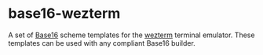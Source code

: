 # base16-wezterm

A set of [Base16](https://github.com/chriskempson/base16) scheme templates for
the [wezterm](https://github.com/wez/wezterm) terminal emulator. These
templates can be used with any compliant Base16 builder. 
